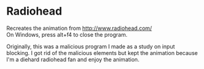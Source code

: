 # Radiohead
Recreates the animation from http://www.radiohead.com/ <br>
On Windows, press alt+f4 to close the program.

Originally, this was a malicious program I made as a study on input blocking. I got rid of the malicious elements but kept the animation because I'm a diehard radiohead fan and enjoy the animation.
